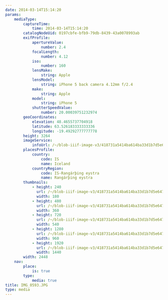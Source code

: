 ```yaml
---
date: 2014-03-14T15:14:20
params:
    mediaType:
        captureTime:
            time: 2014-03-14T15:14:20
        catalogNodeUid: 0197cbfe-bfb9-79db-8439-43a0078993ab
        exifProfile:
            apertureValue:
                number: 2.4
            focalLength:
                number: 4.12
            iso:
                number: 160
            lensMake:
                string: Apple
            lensModel:
                string: iPhone 5 back camera 4.12mm f/2.4
            make:
                string: Apple
            model:
                string: iPhone 5
            shutterSpeedValue:
                number: 20.00039751232974
        geoCoordinates:
            elevation: 48.4655737704918
            latitude: 63.526183333333336
            longitude: -19.49292777777778
        height: 3264
        imageService:
            infoUrl: /~/blob-iiif-image-v3/418731a5414ba614ba33d1b7d5e647bee794fd695079740b33b07ff9b195175a/info.json
        placesProfile:
            country:
                code: IS
                name: Iceland
            countryRegion:
                code: IS-Rangárþing eystra
                name: Rangárþing eystra
        thumbnails:
            - height: 240
              url: /~/blob-iiif-image-v3/418731a5414ba614ba33d1b7d5e647bee794fd695079740b33b07ff9b195175a/full/180%2C240/0/default.jpg
              width: 180
            - height: 480
              url: /~/blob-iiif-image-v3/418731a5414ba614ba33d1b7d5e647bee794fd695079740b33b07ff9b195175a/full/360%2C480/0/default.jpg
              width: 360
            - height: 720
              url: /~/blob-iiif-image-v3/418731a5414ba614ba33d1b7d5e647bee794fd695079740b33b07ff9b195175a/full/540%2C720/0/default.jpg
              width: 540
            - height: 1280
              url: /~/blob-iiif-image-v3/418731a5414ba614ba33d1b7d5e647bee794fd695079740b33b07ff9b195175a/full/960%2C1280/0/default.jpg
              width: 960
            - height: 1920
              url: /~/blob-iiif-image-v3/418731a5414ba614ba33d1b7d5e647bee794fd695079740b33b07ff9b195175a/full/1440%2C1920/0/default.jpg
              width: 1440
        width: 2448
    nav:
        place:
            is: true
        type:
            media: true
title: IMG_0593.JPG
type: media
---
```

